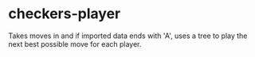# checkers-player
Takes moves in and if imported data ends with 'A', uses a tree to play the next best possible move for each player. 
